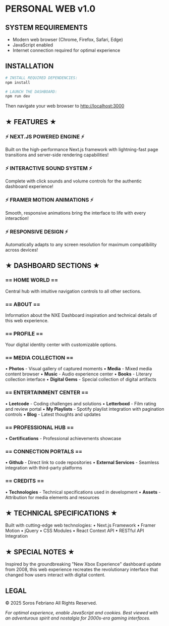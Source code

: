 # PERSONAL WEB v1.0

## SYSTEM REQUIREMENTS

- Modern web browser (Chrome, Firefox, Safari, Edge)
- JavaScript enabled
- Internet connection required for optimal experience

## INSTALLATION

```bash
# INSTALL REQUIRED DEPENDENCIES:
npm install

# LAUNCH THE DASHBOARD:
npm run dev
```

Then navigate your web browser to [http://localhost:3000](http://localhost:3000)

## ★ FEATURES ★

### ⚡ NEXT.JS POWERED ENGINE ⚡

Built on the high-performance Next.js framework with lightning-fast page transitions and server-side rendering capabilities!

### ⚡ INTERACTIVE SOUND SYSTEM ⚡

Complete with click sounds and volume controls for the authentic dashboard experience!

### ⚡ FRAMER MOTION ANIMATIONS ⚡

Smooth, responsive animations bring the interface to life with every interaction!

### ⚡ RESPONSIVE DESIGN ⚡

Automatically adapts to any screen resolution for maximum compatibility across devices!

## ★ DASHBOARD SECTIONS ★

### == HOME WORLD ==

Central hub with intuitive navigation controls to all other sections.

### == ABOUT ==

Information about the NXE Dashboard inspiration and technical details of this web experience.

### == PROFILE ==

Your digital identity center with customizable options.

### == MEDIA COLLECTION ==

• **Photos** - Visual gallery of captured moments
• **Media** - Mixed media content browser
• **Music** - Audio experience center
• **Books** - Literary collection interface
• **Digital Gems** - Special collection of digital artifacts

### == ENTERTAINMENT CENTER ==

• **Leetcode** - Coding challenges and solutions
• **Letterboxd** - Film rating and review portal
• **My Playlists** - Spotify playlist integration with pagination controls
• **Blog** - Latest thoughts and updates

### == PROFESSIONAL HUB ==

• **Certifications** - Professional achievements showcase

### == CONNECTION PORTALS ==

• **Github** - Direct link to code repositories
• **External Services** - Seamless integration with third-party platforms

### == CREDITS ==

• **Technologies** - Technical specifications used in development
• **Assets** - Attribution for media elements and resources

## ★ TECHNICAL SPECIFICATIONS ★

Built with cutting-edge web technologies:
• Next.js Framework
• Framer Motion
• jQuery
• CSS Modules
• React Context API
• RESTful API Integration

## ★ SPECIAL NOTES ★

Inspired by the groundbreaking "New Xbox Experience" dashboard update from 2008, this web experience recreates the revolutionary interface that changed how users interact with digital content.

## LEGAL

© 2025 Soros Febriano
All Rights Reserved.

*For optimal experience, enable JavaScript and cookies. Best viewed with an adventurous spirit and nostalgia for 2000s-era gaming interfaces.*
